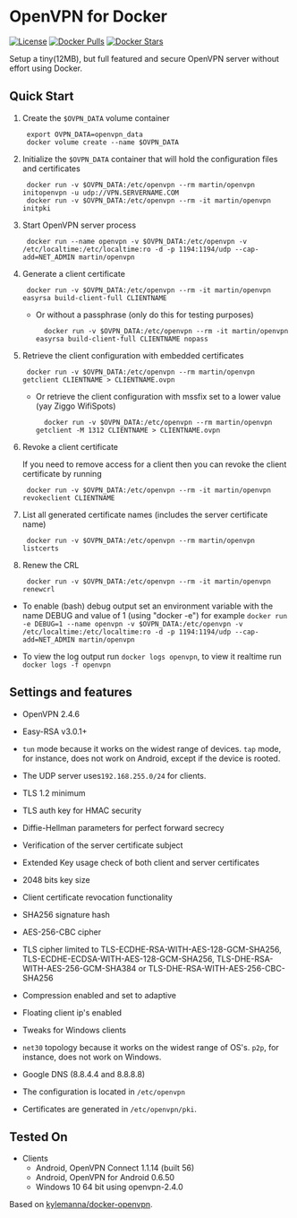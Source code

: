 # OpenVPN for Docker

[![License](https://img.shields.io/badge/license-MIT-blue.svg)](https://raw.githubusercontent.com/chadoe/docker-openvpn/master/LICENSE)
[![Docker Pulls](https://img.shields.io/docker/pulls/martin/openvpn.svg)](https://hub.docker.com/r/martin/openvpn/)
[![Docker Stars](https://img.shields.io/docker/stars/martin/openvpn.svg)](https://hub.docker.com/r/martin/openvpn/)


Setup a tiny(12MB), but full featured and secure OpenVPN server without effort using Docker.

## Quick Start

1. Create the `$OVPN_DATA` volume container 

        export OVPN_DATA=openvpn_data
        docker volume create --name $OVPN_DATA

2. Initialize the `$OVPN_DATA` container that will hold the configuration files and certificates

        docker run -v $OVPN_DATA:/etc/openvpn --rm martin/openvpn initopenvpn -u udp://VPN.SERVERNAME.COM
        docker run -v $OVPN_DATA:/etc/openvpn --rm -it martin/openvpn initpki

3. Start OpenVPN server process

        docker run --name openvpn -v $OVPN_DATA:/etc/openvpn -v /etc/localtime:/etc/localtime:ro -d -p 1194:1194/udp --cap-add=NET_ADMIN martin/openvpn

4. Generate a client certificate

        docker run -v $OVPN_DATA:/etc/openvpn --rm -it martin/openvpn easyrsa build-client-full CLIENTNAME

    - Or without a passphrase (only do this for testing purposes)

            docker run -v $OVPN_DATA:/etc/openvpn --rm -it martin/openvpn easyrsa build-client-full CLIENTNAME nopass

5. Retrieve the client configuration with embedded certificates

        docker run -v $OVPN_DATA:/etc/openvpn --rm martin/openvpn getclient CLIENTNAME > CLIENTNAME.ovpn

    - Or retrieve the client configuration with mssfix set to a lower value (yay Ziggo WifiSpots)

            docker run -v $OVPN_DATA:/etc/openvpn --rm martin/openvpn getclient -M 1312 CLIENTNAME > CLIENTNAME.ovpn

6. Revoke a client certificate
		
    If you need to remove access for a client then you can revoke the client certificate by running

        docker run -v $OVPN_DATA:/etc/openvpn --rm -it martin/openvpn revokeclient CLIENTNAME

7. List all generated certificate names (includes the server certificate name)

        docker run -v $OVPN_DATA:/etc/openvpn --rm martin/openvpn listcerts

8. Renew the CRL

        docker run -v $OVPN_DATA:/etc/openvpn --rm -it martin/openvpn renewcrl

* To enable (bash) debug output set an environment variable with the name DEBUG and value of 1 (using "docker -e")
        for example `docker run -e DEBUG=1 --name openvpn -v $OVPN_DATA:/etc/openvpn -v /etc/localtime:/etc/localtime:ro -d -p 1194:1194/udp --cap-add=NET_ADMIN martin/openvpn`

* To view the log output run `docker logs openvpn`, to view it realtime run `docker logs -f openvpn`

## Settings and features
* OpenVPN 2.4.6
* Easy-RSA v3.0.1+
* `tun` mode because it works on the widest range of devices. `tap` mode, for instance, does not work on Android, except if the device is rooted.
* The UDP server uses`192.168.255.0/24` for clients.
* TLS 1.2 minimum
* TLS auth key for HMAC security
* Diffie-Hellman parameters for perfect forward secrecy
* Verification of the server certificate subject
* Extended Key usage check of both client and server certificates
* 2048 bits key size
* Client certificate revocation functionality
* SHA256 signature hash
* AES-256-CBC cipher
* TLS cipher limited to TLS-ECDHE-RSA-WITH-AES-128-GCM-SHA256, TLS-ECDHE-ECDSA-WITH-AES-128-GCM-SHA256, TLS-DHE-RSA-WITH-AES-256-GCM-SHA384 or TLS-DHE-RSA-WITH-AES-256-CBC-SHA256
* Compression enabled and set to adaptive
* Floating client ip's enabled
* Tweaks for Windows clients
* `net30` topology because it works on the widest range of OS's. `p2p`, for instance, does not work on Windows.
* Google DNS (8.8.4.4 and 8.8.8.8)

* The configuration is located in `/etc/openvpn`
* Certificates are generated in `/etc/openvpn/pki`.


## Tested On

* Clients
  * Android, OpenVPN Connect 1.1.14 (built 56)
  * Android, OpenVPN for Android 0.6.50
  * Windows 10 64 bit using openvpn-2.4.0


Based on [kylemanna/docker-openvpn](https://github.com/kylemanna/docker-openvpn).
